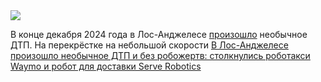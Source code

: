 <!--2025-01-02 14:47:58-->
<div class="yb">
  <div class="rss smaller1"><img src="https://habrastorage.org/getpro/habr/upload_files/437/c59/a35/437c59a3561a9898add1502376709086.jpg" /><p>В конце декабря 2024 года в Лос-Анджелесе <a href="https://www.reddit.com/r/waymo/comments/1hoermn/food_delivery_robot_hit_by_waymo/" rel="noopener noreferrer nofollow">произошло</a> необычное ДТП. На перекрёстке на небольшой скорости <a... <br><a class="light" href="https://habr.com/ru/news/871310/?utm_source=habrahabr&utm_medium=rss&utm_campaign=871310">В Лос-Анджелесе произошло необычное ДТП и без робожертв: столкнулись роботакси Waymo и робот для доставки Serve Robotics</a></div>
</div>
